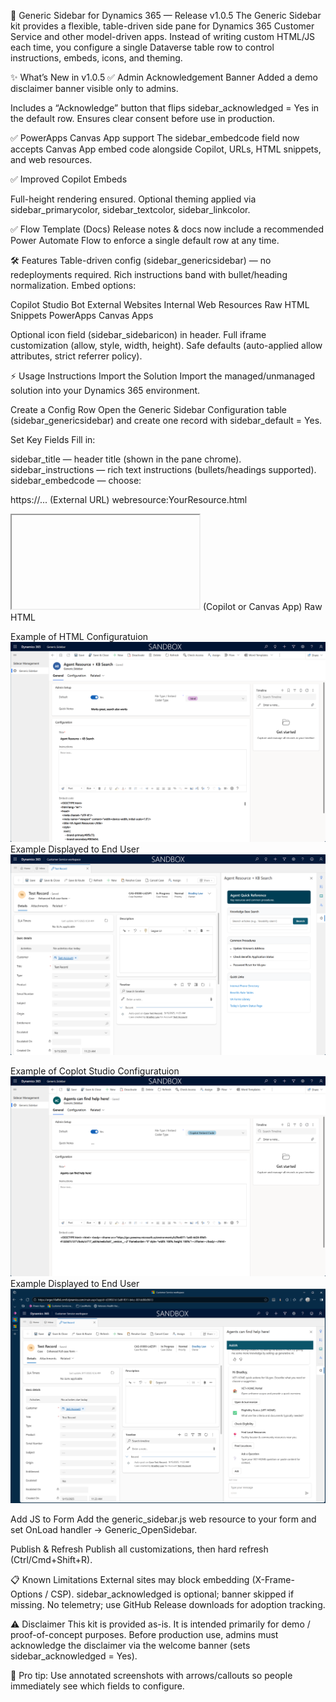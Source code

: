 🚀 Generic Sidebar for Dynamics 365 — Release v1.0.5
The Generic Sidebar kit provides a flexible, table-driven side pane for Dynamics 365 Customer Service and other model-driven apps.
Instead of writing custom HTML/JS each time, you configure a single Dataverse table row to control instructions, embeds, icons, and theming.

✨ What’s New in v1.0.5
✅ Admin Acknowledgement Banner
Added a demo disclaimer banner visible only to admins.

Includes a “Acknowledge” button that flips sidebar_acknowledged = Yes in the default row.
Ensures clear consent before use in production.

✅ PowerApps Canvas App support
The sidebar_embedcode field now accepts Canvas App embed code alongside Copilot, URLs, HTML snippets, and web resources.

✅ Improved Copilot Embeds

Full-height rendering ensured.
Optional theming applied via sidebar_primarycolor, sidebar_textcolor, sidebar_linkcolor.

✅ Flow Template (Docs)
Release notes & docs now include a recommended Power Automate Flow to enforce a single default row at any time.



🛠 Features
Table-driven config (sidebar_genericsidebar) — no redeployments required.
Rich instructions band with bullet/heading normalization.
Embed options:

Copilot Studio Bot
External Websites
Internal Web Resources
Raw HTML Snippets
PowerApps Canvas Apps


Optional icon field (sidebar_sidebaricon) in header.
Full iframe customization (allow, style, width, height).
Safe defaults (auto-applied allow attributes, strict referrer policy).


⚡ Usage Instructions
Import the Solution
Import the managed/unmanaged solution into your Dynamics 365 environment.

Create a Config Row
Open the Generic Sidebar Configuration table (sidebar_genericsidebar) and create one record with sidebar_default = Yes.

Set Key Fields
Fill in:

sidebar_title — header title (shown in the pane chrome).
sidebar_instructions — rich text instructions (bullets/headings supported).
sidebar_embedcode — choose:

https://... (External URL)
webresource:YourResource.html
<iframe ...></iframe> (Copilot or Canvas App)
Raw HTML

Example of HTML Configuratuion
![Import Solution Screenshot](./screenshots/Generic.Sidebar.Admin.HTML.png)
Example Displayed to End User
![Import Solution Screenshot](./screenshots/Generic.Sidebar.Admin.HTML.Embed.png)


Example of Coplot Studio Configuratuion
![Import Solution Screenshot](./screenshots/Generic.Sidebar.Admin.CSStudio.Embed.png)
Example Displayed to End User
![Import Solution Screenshot](./screenshots/Generic.Sidebar.CopilotStudio.Embed.png)


Add JS to Form
Add the generic_sidebar.js web resource to your form and set OnLoad handler → Generic_OpenSidebar.

Publish & Refresh
Publish all customizations, then hard refresh (Ctrl/Cmd+Shift+R).

📋 Known Limitations
External sites may block embedding (X-Frame-Options / CSP).
sidebar_acknowledged is optional; banner skipped if missing.
No telemetry; use GitHub Release downloads for adoption tracking.


⚠️ Disclaimer
This kit is provided as-is. It is intended primarily for demo / proof-of-concept purposes.
Before production use, admins must acknowledge the disclaimer via the welcome banner (sets sidebar_acknowledged = Yes).


📌 Pro tip: Use annotated screenshots with arrows/callouts so people immediately see which fields to configure.
